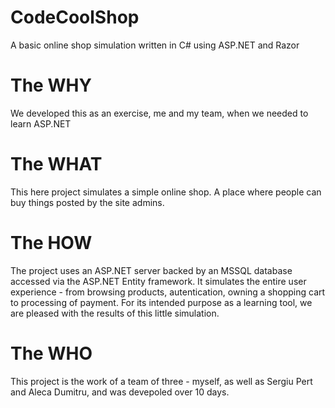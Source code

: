 # CodeCoolShop
A basic online shop simulation written in C# using ASP.NET and Razor

# The WHY
We developed this as an exercise, me and my team, when we needed to learn ASP.NET

# The WHAT
This here project simulates a simple online shop. A place where people can buy things posted by the site admins.

# The HOW
The project uses an ASP.NET server backed by an MSSQL database accessed via the ASP.NET Entity framework.
It simulates the entire user experience - from browsing products, autentication, owning a shopping cart to processing of payment.
For its intended purpose as a learning tool, we are pleased with the results of this little simulation.

# The WHO
This project is the work of a team of three - myself, as well as Sergiu Pert and Aleca Dumitru, and was devepoled over 10 days.
